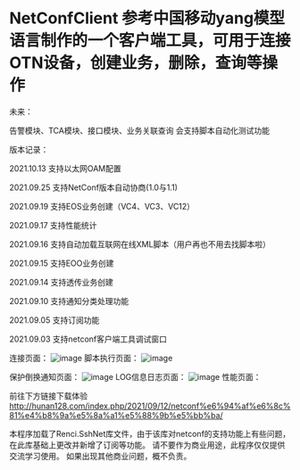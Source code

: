 # NetConfClient 参考中国移动yang模型语言制作的一个客户端工具，可用于连接OTN设备，创建业务，删除，查询等操作

未来：

告警模块、TCA模块、接口模块、业务关联查询
会支持脚本自动化测试功能

版本记录：

2021.10.13 支持以太网OAM配置

2021.09.25 支持NetConf版本自动协商(1.0与1.1)

2021.09.19 支持EOS业务创建（VC4、VC3、VC12）

2021.09.17 支持性能统计

2021.09.16 支持自动加载互联网在线XML脚本（用户再也不用去找脚本啦）

2021.09.15 支持EOO业务创建

2021.09.14 支持透传业务创建

2021.09.10 支持通知分类处理功能

2021.09.05 支持订阅功能

2021.09.03 支持netconf客户端工具调试窗口


连接页面：
![image](https://user-images.githubusercontent.com/59459264/134663857-d1178673-a923-4d78-9786-5728aa74d0fd.png)
脚本执行页面：
![image](https://user-images.githubusercontent.com/59459264/134770811-24f7a836-3d17-41c7-b4e2-344793088d14.png)

保护倒换通知页面：
![image](https://user-images.githubusercontent.com/59459264/134770450-328ea051-5add-467d-918a-a5199f48cec7.png)
LOG信息日志页面：
![image](https://user-images.githubusercontent.com/59459264/134770684-7a52fd53-e8b8-45fd-8aec-3ef793144346.png)
性能页面：

前往下方链接下载体验
http://hunan128.com/index.php/2021/09/12/netconf%e6%94%af%e6%8c%81%e4%b8%9a%e5%8a%a1%e5%88%9b%e5%bb%ba/

本程序加载了Renci.SshNet库文件，由于该库对netconf的支持功能上有些问题，在此库基础上更改并新增了订阅等功能。
请不要作为商业用途，此程序仅仅提供交流学习使用。
如果出现其他商业问题，概不负责。
